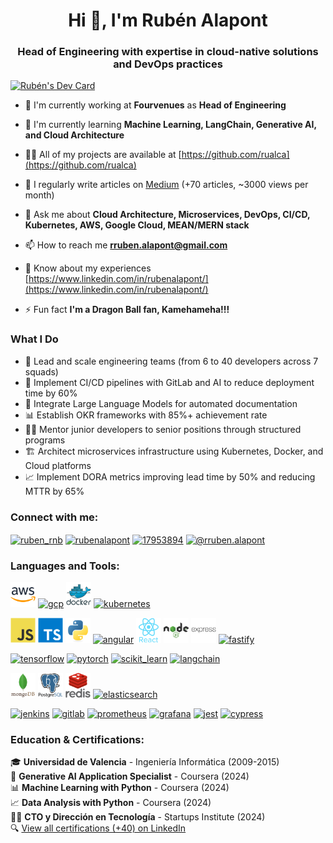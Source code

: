 <h1 align="center">Hi 👋, I'm Rubén Alapont</h1>
<h3 align="center">Head of Engineering with expertise in cloud-native solutions and DevOps practices</h3>

<a href="https://app.daily.dev/ruben_rnb"><img src="https://api.daily.dev/devcards/bf58dfa790374cdc9d9ac060b881aac7.png?r=ocs" width="400" alt="Rubén's Dev Card"/></a>

- 🔭 I'm currently working at **Fourvenues** as **Head of Engineering**

- 🌱 I'm currently learning **Machine Learning, LangChain, Generative AI, and Cloud Architecture**

- 👨‍💻 All of my projects are available at [https://github.com/rualca](https://github.com/rualca)

- 📝 I regularly write articles on [Medium](https://medium.com/) (+70 articles, ~3000 views per month)

- 💬 Ask me about **Cloud Architecture, Microservices, DevOps, CI/CD, Kubernetes, AWS, Google Cloud, MEAN/MERN stack**

- 📫 How to reach me **rruben.alapont@gmail.com**

- 📄 Know about my experiences [https://www.linkedin.com/in/rubenalapont/](https://www.linkedin.com/in/rubenalapont/)

- ⚡ Fun fact **I'm a Dragon Ball fan, Kamehameha!!!**

### What I Do

- 👥 Lead and scale engineering teams (from 6 to 40 developers across 7 squads)
- 🚀 Implement CI/CD pipelines with GitLab and AI to reduce deployment time by 60%
- 🧠 Integrate Large Language Models for automated documentation
- 📊 Establish OKR frameworks with 85%+ achievement rate
- 👨‍🏫 Mentor junior developers to senior positions through structured programs
- 🏗️ Architect microservices infrastructure using Kubernetes, Docker, and Cloud platforms
- 📈 Implement DORA metrics improving lead time by 50% and reducing MTTR by 65%

<h3 align="left">Connect with me:</h3>
<p align="left">
<a href="https://dev.to/ruben_rnb" target="blank"><img align="center" src="https://raw.githubusercontent.com/rahuldkjain/github-profile-readme-generator/master/src/images/icons/Social/devto.svg" alt="ruben_rnb" height="30" width="40" /></a>
<a href="https://linkedin.com/in/rubenalapont" target="blank"><img align="center" src="https://raw.githubusercontent.com/rahuldkjain/github-profile-readme-generator/master/src/images/icons/Social/linked-in-alt.svg" alt="rubenalapont" height="30" width="40" /></a>
<a href="https://stackoverflow.com/users/17953894" target="blank"><img align="center" src="https://raw.githubusercontent.com/rahuldkjain/github-profile-readme-generator/master/src/images/icons/Social/stack-overflow.svg" alt="17953894" height="30" width="40" /></a>
<a href="https://medium.com/@rruben.alapont" target="blank"><img align="center" src="https://raw.githubusercontent.com/rahuldkjain/github-profile-readme-generator/master/src/images/icons/Social/medium.svg" alt="@rruben.alapont" height="30" width="40" /></a>
</p>

<h3 align="left">Languages and Tools:</h3>
<p align="left">
  <!-- Infrastructure & Cloud -->
  <a href="https://aws.amazon.com" target="_blank" rel="noreferrer"><img src="https://raw.githubusercontent.com/devicons/devicon/master/icons/amazonwebservices/amazonwebservices-original-wordmark.svg" alt="aws" width="40" height="40"/></a>
  <a href="https://cloud.google.com" target="_blank" rel="noreferrer"><img src="https://www.vectorlogo.zone/logos/google_cloud/google_cloud-icon.svg" alt="gcp" width="40" height="40"/></a>
  <a href="https://www.docker.com/" target="_blank" rel="noreferrer"><img src="https://raw.githubusercontent.com/devicons/devicon/master/icons/docker/docker-original-wordmark.svg" alt="docker" width="40" height="40"/></a>
  <a href="https://kubernetes.io" target="_blank" rel="noreferrer"><img src="https://www.vectorlogo.zone/logos/kubernetes/kubernetes-icon.svg" alt="kubernetes" width="40" height="40"/></a>
  
  <!-- Development -->
  <a href="https://developer.mozilla.org/en-US/docs/Web/JavaScript" target="_blank" rel="noreferrer"><img src="https://raw.githubusercontent.com/devicons/devicon/master/icons/javascript/javascript-original.svg" alt="javascript" width="40" height="40"/></a>
  <a href="https://www.typescriptlang.org/" target="_blank" rel="noreferrer"><img src="https://raw.githubusercontent.com/devicons/devicon/master/icons/typescript/typescript-original.svg" alt="typescript" width="40" height="40"/></a>
  <a href="https://www.python.org" target="_blank" rel="noreferrer"><img src="https://raw.githubusercontent.com/devicons/devicon/master/icons/python/python-original.svg" alt="python" width="40" height="40"/></a>
  <a href="https://angular.io" target="_blank" rel="noreferrer"><img src="https://angular.io/assets/images/logos/angular/angular.svg" alt="angular" width="40" height="40"/></a>
  <a href="https://reactjs.org/" target="_blank" rel="noreferrer"><img src="https://raw.githubusercontent.com/devicons/devicon/master/icons/react/react-original-wordmark.svg" alt="react" width="40" height="40"/></a>
  <a href="https://nodejs.org" target="_blank" rel="noreferrer"><img src="https://raw.githubusercontent.com/devicons/devicon/master/icons/nodejs/nodejs-original-wordmark.svg" alt="nodejs" width="40" height="40"/></a>
  <a href="https://expressjs.com" target="_blank" rel="noreferrer"><img src="https://raw.githubusercontent.com/devicons/devicon/master/icons/express/express-original-wordmark.svg" alt="express" width="40" height="40"/></a>
  <a href="https://fastify.io/" target="_blank" rel="noreferrer"><img src="https://www.vectorlogo.zone/logos/fastify/fastify-icon.svg" alt="fastify" width="40" height="40"/></a>

  <!-- AI & ML -->
  <a href="https://www.tensorflow.org" target="_blank" rel="noreferrer"><img src="https://www.vectorlogo.zone/logos/tensorflow/tensorflow-icon.svg" alt="tensorflow" width="40" height="40"/></a>
  <a href="https://pytorch.org/" target="_blank" rel="noreferrer"><img src="https://www.vectorlogo.zone/logos/pytorch/pytorch-icon.svg" alt="pytorch" width="40" height="40"/></a>
  <a href="https://scikit-learn.org/" target="_blank" rel="noreferrer"><img src="https://upload.wikimedia.org/wikipedia/commons/0/05/Scikit_learn_logo_small.svg" alt="scikit_learn" width="40" height="40"/></a>
  <a href="https://www.langchain.com/" target="_blank" rel="noreferrer"><img src="https://www.langchain.com/favicon.svg" alt="langchain" width="40" height="40"/></a>
  
  <!-- Databases -->
  <a href="https://www.mongodb.com/" target="_blank" rel="noreferrer"><img src="https://raw.githubusercontent.com/devicons/devicon/master/icons/mongodb/mongodb-original-wordmark.svg" alt="mongodb" width="40" height="40"/></a>
  <a href="https://www.postgresql.org" target="_blank" rel="noreferrer"><img src="https://raw.githubusercontent.com/devicons/devicon/master/icons/postgresql/postgresql-original-wordmark.svg" alt="postgresql" width="40" height="40"/></a>
  <a href="https://redis.io" target="_blank" rel="noreferrer"><img src="https://raw.githubusercontent.com/devicons/devicon/master/icons/redis/redis-original-wordmark.svg" alt="redis" width="40" height="40"/></a>
  <a href="https://www.elastic.co" target="_blank" rel="noreferrer"><img src="https://www.vectorlogo.zone/logos/elastic/elastic-icon.svg" alt="elasticsearch" width="40" height="40"/></a>
  
  <!-- Tools & Practices -->
  <a href="https://www.jenkins.io" target="_blank" rel="noreferrer"><img src="https://www.vectorlogo.zone/logos/jenkins/jenkins-icon.svg" alt="jenkins" width="40" height="40"/></a>
  <a href="https://about.gitlab.com/" target="_blank" rel="noreferrer"><img src="https://www.vectorlogo.zone/logos/gitlab/gitlab-icon.svg" alt="gitlab" width="40" height="40"/></a>
  <a href="https://prometheus.io/" target="_blank" rel="noreferrer"><img src="https://www.vectorlogo.zone/logos/prometheusio/prometheusio-icon.svg" alt="prometheus" width="40" height="40"/></a>
  <a href="https://grafana.com" target="_blank" rel="noreferrer"><img src="https://www.vectorlogo.zone/logos/grafana/grafana-icon.svg" alt="grafana" width="40" height="40"/></a>
  <a href="https://jestjs.io" target="_blank" rel="noreferrer"><img src="https://www.vectorlogo.zone/logos/jestjsio/jestjsio-icon.svg" alt="jest" width="40" height="40"/></a>
  <a href="https://www.cypress.io" target="_blank" rel="noreferrer"><img src="https://raw.githubusercontent.com/simple-icons/simple-icons/6e46ec1fc23b60c8fd0d2f2ff46db82e16dbd75f/icons/cypress.svg" alt="cypress" width="40" height="40"/></a>
</p>

<h3 align="left">Education & Certifications:</h3>
<p align="left">
  🎓 <strong>Universidad de Valencia</strong> - Ingeniería Informática (2009-2015)<br>
  🧠 <strong>Generative AI Application Specialist</strong> - Coursera (2024)<br>
  📊 <strong>Machine Learning with Python</strong> - Coursera (2024)<br>
  📈 <strong>Data Analysis with Python</strong> - Coursera (2024)<br>
  👨‍💼 <strong>CTO y Dirección en Tecnología</strong> - Startups Institute (2024)<br>
  🔍 <a href="https://www.linkedin.com/in/rubenalapont/">View all certifications (+40) on LinkedIn</a>
</p>
